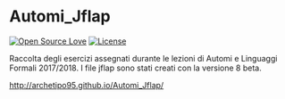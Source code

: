 # Automi_Jflap

[![Open Source Love](https://badges.frapsoft.com/os/v1/open-source.svg?v=103)](https://opensource.org/licenses/Apache-2.0) [![License](https://img.shields.io/badge/license-Apache%202.0-blue.svg)](https://www.apache.org/licenses/LICENSE-2.0)

Raccolta degli esercizi assegnati durante le lezioni di Automi e Linguaggi Formali 2017/2018.
I file jflap sono stati creati con la versione 8 beta.

http://archetipo95.github.io/Automi_Jflap/
